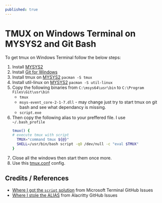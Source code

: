 ```yaml
---
published: true
---
```


# TMUX on Windows Terminal on MYSYS2 and Git Bash

To get tmux on Windows Terminal follow the below steps:

1. Install [MYSYS2](https://www.msys2.org/)
2. Install [Git for Windows](https://gitforwindows.org/)
3. Install tmux on [MYSYS2](https://packages.msys2.org/package/tmux?repo=msys&variant=x86_64) `pacman -S tmux`
4. Install util-linux on [MYSYS2](https://packages.msys2.org/package/util-linux?repo=msys&variant=x86_64) `pacman -S util-linux`
5. Copy the following binaries from `C:\msys64\usr\bin` to `C:\Program Files\Git\usr\bin`
   * `tmux`
   * `msys-event_core-2-1-7.dll` - may change just try to start tmux on git bash and see what dependancy is missing.
   * `script.exe`
6. Then copy the following alias to your preffered file. I use `~/.bash_profile`
   ```.bash
   tmux() {
   # execute tmux with script
     TMUX="command tmux ${@}"
     SHELL=/usr/bin/bash script -qO /dev/null -c "eval $TMUX"
   }
   ```
7. Close all the windows then start them once more.
8. Use this [tmux.conf](../.files/tmux.conf) config.

## Credits / References

- [Where I got the `script` solution](https://github.com/microsoft/terminal/issues/5132#issuecomment-1820073875)  from Microsoft Terminal GitHub Issues
- [Where I stole the ALIAS](https://github.com/alacritty/alacritty/issues/1687#issuecomment-1119979280) from Alacritty GitHub Issues
